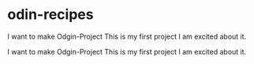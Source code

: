 # odin-recipes

I want to make Odgin-Project
This is my first project
I am excited about it.

I want to make Odgin-Project
This is my first project
I am excited about it.
